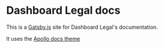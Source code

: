 
# Dashboard Legal docs

This is a [Gatsby.js](https://www.gatsbyjs.com/) site for Dashboard Legal's documentation.

It uses the [Apollo docs theme](https://github.com/apollographql/gatsby-theme-apollo/tree/master/packages/gatsby-theme-apollo-docs)

